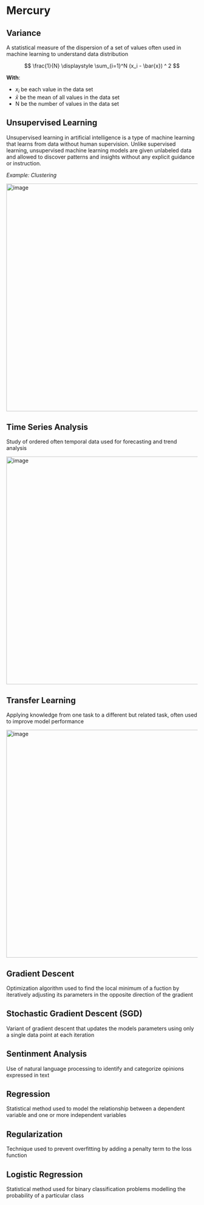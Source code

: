 # Mercury

Variance
--
A statistical measure of the dispersion of a set of values often used in machine learning to understand data distribution

$$
\frac{1}{N} \displaystyle \sum_{i=1}^N (x_i - \bar{x}) ^ 2
$$

**With**:
- $x_i$ be each value in the data set
- $\bar{x}$ be the mean of all values in the data set
- N be the number of values in the data set

Unsupervised Learning
--

Unsupervised learning in artificial intelligence is a type of machine learning that learns from data without human supervision. Unlike supervised learning, unsupervised machine learning models are given unlabeled data and allowed to discover patterns and insights without any explicit guidance or instruction.

_Example: Clustering_

<img src="https://github.com/user-attachments/assets/13b071f3-177d-4e8d-8e27-6b295b9fa1b7" alt="image" width="600"/>

Time Series Analysis
--

Study of ordered often temporal data used for forecasting and trend analysis

<img src="https://github.com/user-attachments/assets/69cdf1c0-5e77-4508-bf71-07702c3c0a76" alt="image" width="600"/>

Transfer Learning
--

Applying knowledge from one task to a different but related task, often used to improve model performance

<img src="https://github.com/user-attachments/assets/5f3750d0-b355-4242-b808-92a30fe078a0" alt="image" width="600"/>

Gradient Descent
--

Optimization algorithm used to find the local minimum of a fuction by iteratively adjusting its parameters in the opposite direction of the gradient

Stochastic Gradient Descent (SGD)
--

Variant of gradient descent that updates the models parameters using only a single data point at each iteration

Sentinment Analysis
--

Use of natural language processing to identify and categorize opinions expressed in text

Regression
--

Statistical method used to model the relationship between a dependent variable and one or more independent variables

Regularization
--

Technique used to prevent overfitting by adding a penalty term to the loss function

Logistic Regression
--

Statistical method used for binary classification problems modelling the probability of a particular class

